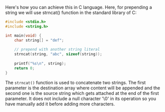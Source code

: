 Here's how you can achieve this in C language. Here, for prepending a string we will use strncat() function in the standard library of C:

```c
#include <stdio.h>
#include <string.h>

int main(void) {
    char string[] = "def";
    
    // prepend with another string literal
    strncat(string, "abc", sizeof(string));
  
    printf("%s\n", string); 
    return 0;
}
```
The `strncat()` function is used to concatenate two strings. The first parameter is the destination array where content will be appended and the second one is the source string which gets attached at the end of the first parameter. It does not include a null character '\0' in its operation so you have manually add it before adding more characters.

